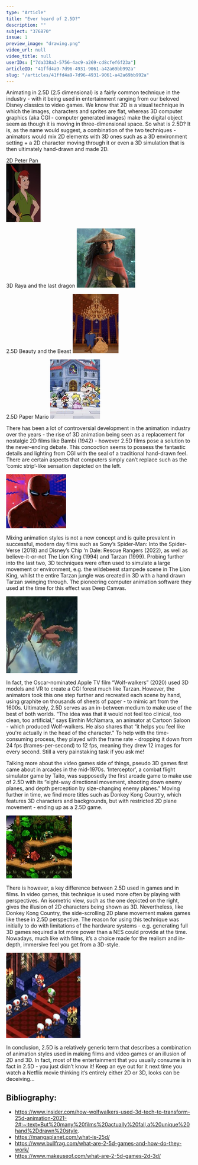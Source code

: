 ```yaml
---
type: "Article"
title: "Ever heard of 2.5D?"
description: ""
subject: "376B70"
issue: 1
preview_image: "drawing.png"
video_url: null
video_title: null
userIDs: ["7da338a3-5756-4ac9-a269-cd8cfef6f23a"]
articleID: "41ffd4a9-7d96-4931-9061-a42a69bb992a"
slug: "/articles/41ffd4a9-7d96-4931-9061-a42a69bb992a"
---
```


Animating in 2.5D (2.5 dimensional) is a fairly common technique in the industry - with it being used in entertainment ranging from our beloved Disney classics to video games. We know that 2D is a visual technique in which the images, characters and sprites are flat, whereas 3D computer graphics (aka CGI - computer generated images) make the digital object seem as though it is moving in three-dimensional space. So what is 2.5D? 
It is, as the name would suggest, a combination of the two techniques - animators would mix 2D elements with 3D ones such as a 3D environment setting + a 2D character moving through it or even a 3D simulation that is then ultimately hand-drawn and made 2D.

2D Peter Pan            
![2D Peter Pan](./../images/issue1/artmedia/peterpan.jpg)

3D Raya and the last dragon
![3D Raya and the last dragon](./../images/issue1/artmedia/Raya.jpg)

2.5D Beauty and the Beast 
![2.5D Beauty and the Beast](./../images/issue1/artmedia/Beauty.jpg)

2.5D Paper Mario 
![2.5D Paper Mario](./../images/issue1/artmedia/Papermario.jpg)

There has been a lot of controversial development in the animation industry over the years - the rise of 3D animation being seen as a replacement for nostalgic 2D films like Bambi (1942) - however 2.5D films pose a solution to the never-ending debate. This concoction seems to possess the fantastic details and lighting from CGI with the seal of a traditional hand-drawn feel. There are certain aspects that computers simply can’t replace such as the ‘comic strip’-like sensation depicted on the left.

![Spiderman](./../images/issue1/artmedia/Spiderman.jpg)

Mixing animation styles is not a new concept and is quite prevalent in successful, modern day films such as Sony’s Spider-Man: Into the Spider-Verse (2018) and Disney’s Chip ‘n Dale: Rescue Rangers (2022), as well as believe-it-or-not The Lion King (1994) and Tarzan (1999). Probing further into the last two, 3D techniques were often used to simulate a large movement or environment, e.g. the wildebeest stampede scene in The Lion King, whilst the entire Tarzan jungle was created in 3D with a hand drawn Tarzan swinging through. The pioneering computer animation software they used at the time for this effect was Deep Canvas.

![Tarzan](./../images/issue1/artmedia/Tarzan.jpg)

In fact, the Oscar-nominated Apple TV film “Wolf-walkers” (2020) used 3D models and VR to create a CGI forest much like Tarzan. However, the animators took this one step further and recreated each scene by hand, using graphite on thousands of sheets of paper - to mimic art from the 1600s. Ultimately, 2.5D serves as an in-between medium to make use of the best of both worlds. “The idea was that it would not feel too clinical, too clean, too artificial,” says Eimhin McNamara, an animator at Cartoon Saloon - which produced Wolf-walkers. He also shares that “it helps you feel like you're actually in the head of the character.” To help with the time-consuming process, they played with the frame rate - dropping it down from 24 fps (frames-per-second) to 12 fps, meaning they drew 12 images for every second. Still a very painstaking task if you ask me!

Talking more about the video games side of things, pseudo 3D games first came about in arcades in the mid-1970s. ‘Interceptor’, a combat flight simulator game by Taito, was supposedly the first arcade game to make use of 2.5D with its “eight-way directional movement, shooting down enemy planes, and depth perception by size-changing enemy planes.” Moving further in time, we find more titles such as Donkey Kong Country, which features 3D characters and backgrounds, but with restricted 2D plane movement - ending up as a 2.5D game.

![Interceptor](./../images/issue1/artmedia/Interceptor.jpg)

There is however, a key difference between 2.5D used in games and in films. In video games, this technique is used more often by playing with perspectives. An isometric view, such as the one depicted on the right, gives the illusion of 2D characters being shown as 3D. Nevertheless, like Donkey Kong Country, the side-scrolling 2D plane movement makes games like these in 2.5D perspective. The reason for using this technique was initially to do with limitations of the hardware systems - e.g. generating full 3D games required a lot more power than a NES could provide at the time. Nowadays, much like with films, it’s a choice made for the realism and in-depth, immersive feel you get from a 3D-style.

![Donkeykong](./../images/issue1/artmedia/Donkeykong.jpg)

In conclusion, 2.5D is a relatively generic term that describes a combination of animation styles used in making films and video games or an illusion of 2D and 3D. In fact, most of the entertainment that you usually consume is in fact in 2.5D - you just didn’t know it! Keep an eye out for it next time you watch a Netflix movie thinking it’s entirely either 2D or 3D, looks can be deceiving…


## Bibliography:
- https://www.insider.com/how-wolfwalkers-used-3d-tech-to-transform-25d-animation-2021-2#:~:text=But%20many%20films%20actually%20fall,a%20unique%20hand%2Ddrawn%20style.
- https://mangaplanet.com/what-is-25d/
- https://www.bullfrag.com/what-are-2-5d-games-and-how-do-they-work/
- https://www.makeuseof.com/what-are-2-5d-games-2d-3d/
